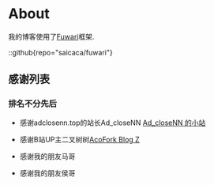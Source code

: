 # About
我的博客使用了[Fuwari](https://github.com/saicaca/fuwari)框架.

::github{repo="saicaca/fuwari"}

## 感谢列表
### 排名不分先后

- 感谢adclosenn.top的站长Ad_closeNN [Ad_closeNN 的小站](https://adclosenn.top)

- 感谢B站UP主二叉树树[AcoFork Blog Z](https://www.2x.nz)

- 感谢我的朋友马哥

- 感谢我的朋友侯哥
